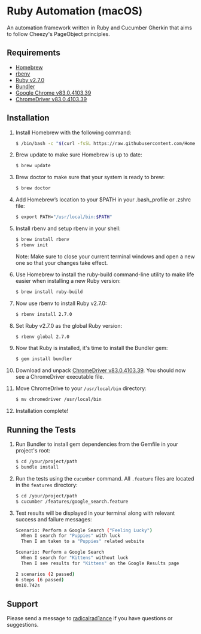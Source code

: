 # Ruby Automation (macOS)
An automation framework written in Ruby and Cucumber Gherkin that aims to follow Cheezy's PageObject principles.

## Requirements
* [Homebrew](https://brew.sh/)
* [rbenv](https://github.com/rbenv/rbenv)
* [Ruby v2.7.0](https://www.ruby-lang.org/en/downloads/)
* [Bundler](https://bundler.io/)
* [Google Chrome v83.0.4103.39](https://www.google.com/chrome/)
* [ChromeDriver v83.0.4103.39](https://chromedriver.chromium.org/downloads)

## Installation 
1. Install Homebrew with the following command:

    ~~~ sh
    $ /bin/bash -c "$(curl -fsSL https://raw.githubusercontent.com/Homebrew/install/master/install.sh)"
    ~~~

2. Brew update to make sure Homebrew is up to date:

    ~~~ sh
    $ brew update
    ~~~
    
3. Brew doctor to make sure that your system is ready to brew:

    ~~~ sh
    $ brew doctor
    ~~~

4. Add Homebrew’s location to your $PATH in your .bash_profile or .zshrc file:

    ~~~ sh
    $ export PATH="/usr/local/bin:$PATH"
    ~~~
    
5. Install rbenv and setup rbenv in your shell:

    ~~~ sh
    $ brew install rbenv
    $ rbenv init
    ~~~
    
    Note: Make sure to close your current terminal windows and open a new one so that your changes take effect.
    
6. Use Homebrew to install the ruby-build command-line utility to make life easier when installing a new Ruby version:

    ~~~ sh
    $ brew install ruby-build
    ~~~

7. Now use rbenv to install Ruby v2.7.0:

    ~~~ sh
    $ rbenv install 2.7.0
    ~~~

8. Set Ruby v2.7.0 as the global Ruby version:
    
    ~~~ sh
    $ rbenv global 2.7.0
    ~~~
    
9. Now that Ruby is installed, it's time to install the Bundler gem: 

    ~~~ sh
    $ gem install bundler
    ~~~

10. Download and unpack [ChromeDriver v83.0.4103.39](https://chromedriver.storage.googleapis.com/index.html?path=83.0.4103.39/). You should now see a ChromeDriver executable file.

11. Move ChromeDrive to your `/usr/local/bin` directory:

    ~~~ sh
    $ mv chromedriver /usr/local/bin
    ~~~
 
12. Installation complete!

## Running the Tests
1. Run Bundler to install gem dependencies from the Gemfile in your project's root:

    ~~~ sh
    $ cd /your/project/path
    $ bundle install
    ~~~

2. Run the tests using the `cucumber` command. All `.feature` files are located in the `features` directory:

    ~~~ sh
    $ cd /your/project/path
    $ cucumber /features/google_search.feature
    ~~~

3. Test results will be displayed in your terminal along with relevant success and failure messages:

    ~~~ sh
    Scenario: Perform a Google Search ("Feeling Lucky")
      When I search for "Puppies" with luck
      Then I am taken to a "Puppies" related website

    Scenario: Perform a Google Search
      When I search for "Kittens" without luck
      Then I see results for "Kittens" on the Google Results page

    2 scenarios (2 passed)
    6 steps (6 passed)
    0m10.742s
    ~~~

## Support
Please send a message to [radicalrad1ance](https://github.com/radicalrad1ance/) if you have questions or suggestions.

